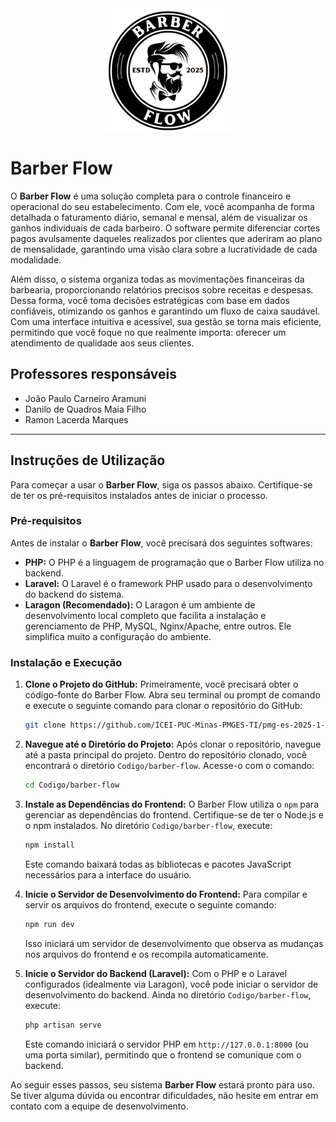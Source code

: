 <img src="public/images/logo2.png" alt="Descrição da Imagem" width="200" height="200" style="display: block; margin: 0 auto;">

# Barber Flow
O **Barber Flow** é uma solução completa para o controle financeiro e operacional do seu estabelecimento. Com ele, você acompanha de forma detalhada o faturamento diário, semanal e mensal, além de visualizar os ganhos individuais de cada barbeiro. O software permite diferenciar cortes pagos avulsamente daqueles realizados por clientes que aderiram ao plano de mensalidade, garantindo uma visão clara sobre a lucratividade de cada modalidade.  

Além disso, o sistema organiza todas as movimentações financeiras da barbearia, proporcionando relatórios precisos sobre receitas e despesas. Dessa forma, você toma decisões estratégicas com base em dados confiáveis, otimizando os ganhos e garantindo um fluxo de caixa saudável. Com uma interface intuitiva e acessível, sua gestão se torna mais eficiente, permitindo que você foque no que realmente importa: oferecer um atendimento de qualidade aos seus clientes.

## Professores responsáveis

* João Paulo Carneiro Aramuni
* Danilo de Quadros Maia Filho
* Ramon Lacerda Marques

---

## Instruções de Utilização

Para começar a usar o **Barber Flow**, siga os passos abaixo. Certifique-se de ter os pré-requisitos instalados antes de iniciar o processo.

### Pré-requisitos

Antes de instalar o **Barber Flow**, você precisará dos seguintes softwares:

* **PHP:** O PHP é a linguagem de programação que o Barber Flow utiliza no backend.
* **Laravel:** O Laravel é o framework PHP usado para o desenvolvimento do backend do sistema.
* **Laragon (Recomendado):** O Laragon é um ambiente de desenvolvimento local completo que facilita a instalação e gerenciamento de PHP, MySQL, Nginx/Apache, entre outros. Ele simplifica muito a configuração do ambiente.

### Instalação e Execução

1.  **Clone o Projeto do GitHub:**
    Primeiramente, você precisará obter o código-fonte do Barber Flow. Abra seu terminal ou prompt de comando e execute o seguinte comando para clonar o repositório do GitHub:

    ```bash
    git clone https://github.com/ICEI-PUC-Minas-PMGES-TI/pmg-es-2025-1-ti3-9577100-barber-flow.git
    ```

2.  **Navegue até o Diretório do Projeto:**
    Após clonar o repositório, navegue até a pasta principal do projeto. Dentro do repositório clonado, você encontrará o diretório `Codigo/barber-flow`. Acesse-o com o comando:

    ```bash
    cd Codigo/barber-flow
    ```

3.  **Instale as Dependências do Frontend:**
    O Barber Flow utiliza o `npm` para gerenciar as dependências do frontend. Certifique-se de ter o Node.js e o npm instalados. No diretório `Codigo/barber-flow`, execute:

    ```bash
    npm install
    ```
    Este comando baixará todas as bibliotecas e pacotes JavaScript necessários para a interface do usuário.

4.  **Inicie o Servidor de Desenvolvimento do Frontend:**
    Para compilar e servir os arquivos do frontend, execute o seguinte comando:

    ```bash
    npm run dev
    ```
    Isso iniciará um servidor de desenvolvimento que observa as mudanças nos arquivos do frontend e os recompila automaticamente.

5.  **Inicie o Servidor do Backend (Laravel):**
    Com o PHP e o Laravel configurados (idealmente via Laragon), você pode iniciar o servidor de desenvolvimento do backend. Ainda no diretório `Codigo/barber-flow`, execute:

    ```bash
    php artisan serve
    ```
    Este comando iniciará o servidor PHP em `http://127.0.0.1:8000` (ou uma porta similar), permitindo que o frontend se comunique com o backend.

Ao seguir esses passos, seu sistema **Barber Flow** estará pronto para uso. Se tiver alguma dúvida ou encontrar dificuldades, não hesite em entrar em contato com a equipe de desenvolvimento.
